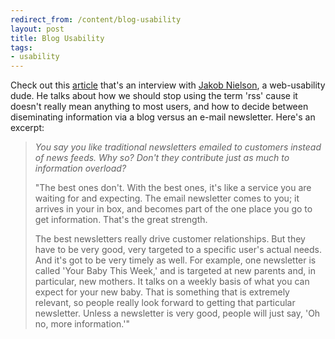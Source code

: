 ```yaml
---
redirect_from: /content/blog-usability
layout: post
title: Blog Usability
tags:
- usability
---
```

Check out this [article](http://online.wsj.com/public/article/SB115075895691584597-J7Zkgfyy0QteJpjOz_Obi7mmUH0_20060627.html?mod=blogs) that's an interview with [Jakob Nielson](http://www.useit.com/), a web-usability dude. He talks about how we should stop using the term 'rss' cause it doesn't really mean anything to most users, and how to decide between diseminating information via a blog versus an e-mail newsletter. Here's an excerpt:

> _You say you like traditional newsletters emailed to customers instead of news feeds. Why so? Don't they contribute just as much to information overload?_
> 
> "The best ones don't. With the best ones, it's like a service you are waiting for and expecting. The email newsletter comes to you; it arrives in your in box, and becomes part of the one place you go to get information. That's the great strength.
> 
> The best newsletters really drive customer relationships. But they have to be very good, very targeted to a specific user's actual needs. And it's got to be very timely as well. For example, one newsletter is called 'Your Baby This Week,' and is targeted at new parents and, in particular, new mothers. It talks on a weekly basis of what you can expect for your new baby. That is something that is extremely relevant, so people really look forward to getting that particular newsletter. Unless a newsletter is very good, people will just say, 'Oh no, more information.'"

